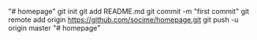 "# homepage"  git init git add README.md git commit -m "first commit" git remote add origin https://github.com/socime/homepage.git git push -u origin master
"# homepage" 
